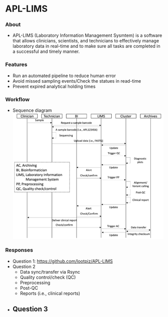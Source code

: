 # APL-LIMS
### About
 * APL-LIMS (Laboratory Information Management Sysmtem) is a software that allows clinicians, scientists, and technicians to effectively manage laboratory data in real-time and to make sure all tasks are completed in a successful and timely manner. 

### Features
 * Run an automated pipeline to reduce human error
 * Avoid missed sampling events/Check the statues in read-time
 * Prevent expired analytical holding times

### Workflow
 * Sequence diagram   ![Sequence diagram](./imgs/LIMS_UML.png)

### Responses
 * Question 1: https://github.com/lootpiz/APL-LIMS
 * Question 2
   - Data sync/transfer via Rsync
   - Quality control/check (QC)
   - Preprocessing
   - Post-QC
   - Reports (i.e., clinical reports)
 * Question 3
   - 
